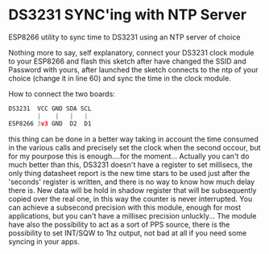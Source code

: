 # DS3231 SYNC'ing with NTP Server
ESP8266 utility to sync time to DS3231 using an NTP server of choice

Nothing more to say, self explanatory, connect your DS3231 clock module to your ESP8266 and flash this sketch after have changed 
the SSID and Password with yours, after launched the sketch connects to the ntp of your choice (change it in line 60) and sync 
the time in the clock module.

How to connect the two boards:


```javascript
DS3231  VCC GND SDA SCL
        |    |   |   |
ESP8266 3v3 GND  D2  D1
```

this thing can be done in a better way taking in account the time consumed in the various calls and precisely set the clock when the second occour, but for my pourpose this is enough....for the moment...
Actually you can't do much better than this, DS3231 doesn't have a register to set millisecs, the only thing datasheet report is the new time stars to be used just after the 'seconds' register is written, and there is no way to know how much delay there is. New data will be hold in shadow register that will be subsequently copied over the real one, in this way the counter is never interrupted.
You can achieve a subsecond precision with this module, enough for most applications, but you can't have a millisec precision unluckly...
The module have also the possibility to act as a sort of PPS source, there is the possibility to set INT/SQW to 1hz output, not bad at all if you need some syncing in your apps.
